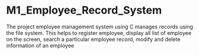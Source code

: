 # M1_Employee_Record_System
The project employee management system using C manages records using the file system. This helps to register employee, display all list of employee on the screen, search a particular employee record, modify and delete information of an employee
